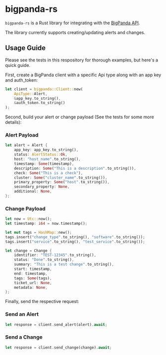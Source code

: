 # bigpanda-rs

`bigpanda-rs` is a Rust library for integrating with the [BigPanda API](https://docs.bigpanda.io/reference).

The library currently supports creating/updating alerts and changes.

## Usage Guide

Please see the tests in this respository for thorough examples, but here's a quick guide.

First, create a BigPanda client with a specific Api type along with an app key and auth_token:

```rust
let client = bigpanda::Client::new(
    ApiType::Alert,
    &app_key.to_string(),
    &auth_token.to_string()
);
```

Second, build your alert or change payload (See the tests for some more details):

### Alert Payload
```rust
let alert = Alert {
    app_key: app_key.to_string(),
    status: AlertStatus::Ok,
    host: "host_name".to_string(),
    timestamp: Some(timestamp),
    description: Some("This is a description".to_string()),
    check: Some("This is a check"),
    cluster: Some("cluster_name".to_string()),
    primary_property: Some("host".to_string()),
    secondary_property: None,
    additional: None,
};
```

### Change Payload
```rust
let now = Utc::now();
let timestamp: i64 = now.timestamp();

let mut tags = HashMap::new();
tags.insert("change_type".to_string(), "software".to_string());
tags.insert("service".to_string(), "test_service".to_string());

let change = Change {
    identifier: "TEST-12345".to_string(),
    status: "Done".to_string(),
    summary: "This is a test change".to_string(),
    start: timestamp,
    end: timestamp,
    tags: Some(tags),
    ticket_url: None,
    metadata: None,
};
```

Finally, send the respective request:

### Send an Alert
```rust
let response = client.send_alert(alert).await;
```

### Send a Change
```rust
let response = client.send_change(change).await;
```
